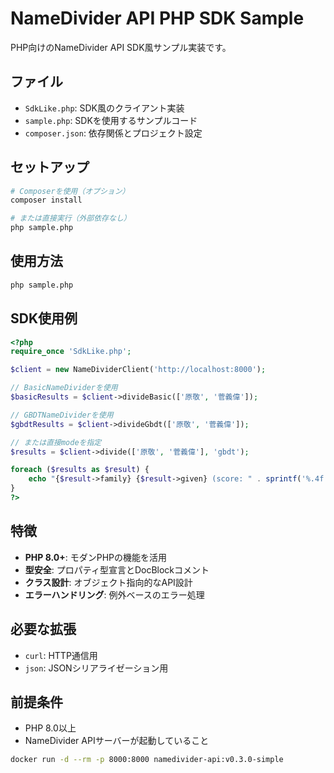 # NameDivider API PHP SDK Sample

PHP向けのNameDivider API SDK風サンプル実装です。

## ファイル

- `SdkLike.php`: SDK風のクライアント実装
- `sample.php`: SDKを使用するサンプルコード
- `composer.json`: 依存関係とプロジェクト設定

## セットアップ

```bash
# Composerを使用（オプション）
composer install

# または直接実行（外部依存なし）
php sample.php
```

## 使用方法

```bash
php sample.php
```

## SDK使用例

```php
<?php
require_once 'SdkLike.php';

$client = new NameDividerClient('http://localhost:8000');

// BasicNameDividerを使用
$basicResults = $client->divideBasic(['原敬', '菅義偉']);

// GBDTNameDividerを使用  
$gbdtResults = $client->divideGbdt(['原敬', '菅義偉']);

// または直接modeを指定
$results = $client->divide(['原敬', '菅義偉'], 'gbdt');

foreach ($results as $result) {
    echo "{$result->family} {$result->given} (score: " . sprintf('%.4f', $result->score) . ")\n";
}
?>
```

## 特徴

- **PHP 8.0+**: モダンPHPの機能を活用
- **型安全**: プロパティ型宣言とDocBlockコメント
- **クラス設計**: オブジェクト指向的なAPI設計
- **エラーハンドリング**: 例外ベースのエラー処理

## 必要な拡張

- `curl`: HTTP通信用
- `json`: JSONシリアライゼーション用

## 前提条件

- PHP 8.0以上
- NameDivider APIサーバーが起動していること

```bash
docker run -d --rm -p 8000:8000 namedivider-api:v0.3.0-simple
```